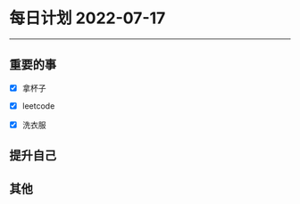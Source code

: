 #  每日计划 2022-07-17
---
## 重要的事
- [x]  拿杯子
- [x]  leetcode
- [x] 洗衣服





## 提升自己

  



## 其他









